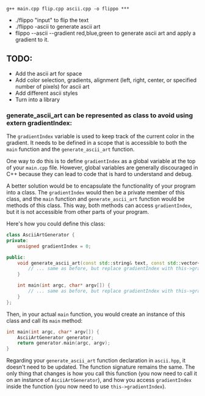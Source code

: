 ```g++ main.cpp flip.cpp ascii.cpp -o flippo ***```

- ./flippo "input" to flip the text
- ./flippo -ascii to generate ascii art
- flippo --ascii --gradient red,blue,green to generate ascii art and apply a gradient to it.

## TODO:
- Add the ascii art for space
- Add color selection, gradients, alignment (left, right, center, or specified number of pixels) for ascii art
- Add different ascii styles
- Turn into a library


### generate_ascii_art can be represented as class to avoid using extern gradientIndex:

The `gradientIndex` variable is used to keep track of the current color in the gradient. It needs to be defined in a scope that is accessible to both the `main` function and the `generate_ascii_art` function. 

One way to do this is to define `gradientIndex` as a global variable at the top of your `main.cpp` file. However, global variables are generally discouraged in C++ because they can lead to code that is hard to understand and debug.

A better solution would be to encapsulate the functionality of your program into a class. The `gradientIndex` would then be a private member of this class, and the `main` function and `generate_ascii_art` function would be methods of this class. This way, both methods can access `gradientIndex`, but it is not accessible from other parts of your program.

Here's how you could define this class:

```cpp
class AsciiArtGenerator {
private:
    unsigned gradientIndex = 0;

public:
    void generate_ascii_art(const std::string& text, const std::vector<std::string>& colors) {
        // ... same as before, but replace gradientIndex with this->gradientIndex
    }

    int main(int argc, char* argv[]) {
        // ... same as before, but replace gradientIndex with this->gradientIndex
    }
};
```

Then, in your actual `main` function, you would create an instance of this class and call its `main` method:

```cpp
int main(int argc, char* argv[]) {
    AsciiArtGenerator generator;
    return generator.main(argc, argv);
}
```

Regarding your `generate_ascii_art` function declaration in `ascii.hpp`, it doesn't need to be updated. The function signature remains the same. The only thing that changes is how you call this function (you now need to call it on an instance of `AsciiArtGenerator`), and how you access `gradientIndex` inside the function (you now need to use `this->gradientIndex`).